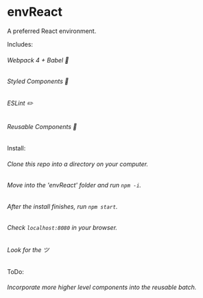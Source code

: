 # envReact
A preferred React environment.

Includes:
###### Webpack 4 + Babel :muscle:
###### Styled Components :nail_care:
###### ESLint  :pencil2:
###### Reusable Components :santa:

Install:
###### Clone this repo into a directory on your computer.
###### Move into the 'envReact' folder and run `npm -i`.
###### After the install finishes, run `npm start`.
###### Check `localhost:8080` in your browser.
###### Look for the ツ


ToDo:
###### Incorporate more higher level components into the reusable batch.